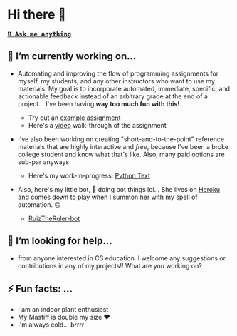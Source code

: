 # Hi there 👋
<kbd><strong>[⁉️ Ask me anything](https://github.com/RuizTheRuler/RuizTheRuler/issues/new?assignees=RuizTheRuler&labels=ama&template=ama.md&title=%5BAMA%5D)</strong>

## 🔭 I’m currently working on...
-  Automating and improving the flow of programming assignments for myself, my students, and any other instructors who want to use my materials. My goal is to incorporate automated, immediate, specific, and actionable feedback instead of an arbitrary grade at the end of a project... I've been having **way too much fun with this!**.
    - Try out an [example assignment](https://classroom.github.com/a/AXBkx-W5) 
    - Here's a [video](https://youtu.be/gdc-SYhRFCM) walk-through of the assignment  
    
-  I've also been working on creating "short-and-to-the-point" reference materials that are highly interactive and *free*, because I've been a broke college student and know what that's like. Also, many paid options are sub-par anyways.
    - Here's my work-in-progress: [Python Text](https://cs-1400.github.io/)

- Also, here's my little bot, :robot: doing bot things lol... She lives on [Heroku](https://www.heroku.com/) and comes down to play when I summon her with my spell of automation. :upside_down_face: 
    - [RuizTheRuler-bot](https://github.com/RuizTheRuler-bot)

## 🤔 I’m looking for help...
-  from anyone interested in CS education. I welcome any suggestions or contributions in any of my projects!! What are you working on?

## ⚡ Fun facts: ...
- I am an indoor plant enthusiast
- My Mastiff is double my size :heart:
- I'm always cold... brrrr
